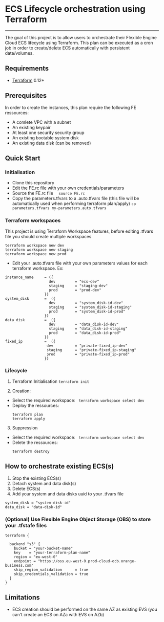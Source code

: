 # ECS Lifecycle orchestration using Terraform
--------------------

The goal of this project is to allow users to orchestrate their Flexible Engine Cloud ECS lifecycle using Terraform. This plan can be executed as a cron job in order to create/delete ECS automatically with persistent data/volumes.

## Requirements
-	[Terraform](https://www.terraform.io/downloads.html) 0.12+

## Prerequisites
In order to create the instances, this plan require the following FE ressources:
- A comlete VPC with a subnet
- An existing keypair
- At least one security security group
- An existing bootable system disk
- An existing data disk (can be removed)

## Quick Start
### Initialisation
- Clone this repository
- Edit the FE.rc file with your own credentials/parameters
- Source the FE.rc file
  `  source FE.rc`
- Copy the parameters.tfvars to a .auto.tfvars file (this file will be automatically used when performing terraform plan/apply)
  `cp parameters.tfvars my-parameters.auto.tfvars`
### Terraform workspaces
This project is using Terraform Workspace features, before editing .tfvars file you should create multiple workspaces
```
terraform workspace new dev
terraform workspace new staging
terraform workspace new prod
```
- Edit your .auto.tfvars file with your own parameters values for each terraform workspace. Ex:
```
instance_name     = ({
                    dev         = "ecs-dev"
                    staging     = "staging-dev"
                    prod        = "prod-dev"
                  })
system_disk       =  ({
                    dev         = "system_disk-id-dev"
                    staging     = "system_disk-id-staging"
                    prod        = "system_disk-id-prod"
                  })
data_disk         =  ({
                    dev         = "data_disk-id-dev"
                    staging     = "data_disk-id-staging"
                    prod        = "data_disk-id-prod"
                  })
fixed_ip          =  ({
                   dev          = "private-fixed_ip-dev"
                   staging      = "private-fixed_ip-staging"
                   prod         = "private-fixed_ip-prod"
                  })
```
### Lifecycle

1. Terraform Initialisation
  `terraform init`

2. Creation:
- Select the required workspace:
` terraform workspace select dev`
- Deploy the ressources:
  ```
  terraform plan  
  terraform apply
  ```
3. Suppression
- Select the required workspace:
` terraform workspace select dev`
- Delete the ressources:
  ```
  terraform destroy
  ```
## How to orchestrate existing ECS(s)
  1. Stop the existing ECS(s)
  2. Detach system and data disk(s)
  3. Delete ECS(s)
  4. Add your system and data disks uuid to your .tfvars file
  ```
  system_disk = "system-disk-id"
  data_disk = "data-disk-id"
  ```
### (Optional) Use Flexible Engine Object Storage (OBS) to store your .tfstafe files
  ```
  terraform {

    backend "s3" {
      bucket = "your-bucket-name"
      key    = "your-terraform-plan-name"
      region = "eu-west-0"
      endpoint = "https://oss.eu-west-0.prod-cloud-ocb.orange-business.com"
      skip_region_validation      = true
      skip_credentials_validation = true
    }
  }
  ```

## Limitations
- ECS creation should be performed on the same AZ as existing EVS (you can't create an ECS on AZa with EVS on AZb)


